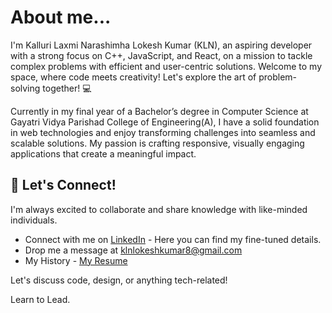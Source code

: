# About me...

I'm Kalluri Laxmi Narashimha Lokesh Kumar (KLN), an aspiring developer with a strong focus on C++, JavaScript, and React, on a mission to tackle complex problems with efficient and user-centric solutions. Welcome to my space, where code meets creativity! Let's explore the art of problem-solving together! 💻

Currently in my final year of a Bachelor’s degree in Computer Science at Gayatri Vidya Parishad College of Engineering(A), I have a solid foundation in web technologies and enjoy transforming challenges into seamless and scalable solutions. My passion is crafting responsive, visually engaging applications that create a meaningful impact.

## 💬 Let's Connect!

I'm always excited to collaborate and share knowledge with like-minded individuals.
- Connect with me on [LinkedIn](https://www.linkedin.com/in/klnlokeshkumar) - Here you can find my fine-tuned details.
- Drop me a message at klnlokeshkumar8@gmail.com
- My History - [My Resume](https://github.com/klnlokeshkumar/klnlokeshkumar-resume/blob/main/Kalluri_Laxmi_Narashimha_Lokesh_Kumar_Resume.pdf)
<!-- - [Click here to view my Portfolio](https://klnlokeshkumar.github.io/klnlokeshkumar/) -->

Let's discuss code, design, or anything tech-related!

Learn to Lead.
